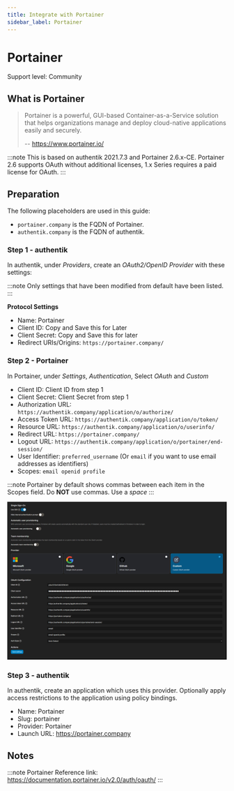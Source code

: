 ```yaml
---
title: Integrate with Portainer
sidebar_label: Portainer
---
```


# Portainer

<span class="badge badge--secondary">Support level: Community</span>

## What is Portainer

> Portainer is a powerful, GUI-based Container-as-a-Service solution that helps organizations manage and deploy cloud-native applications easily and securely.
>
> -- https://www.portainer.io/

:::note
This is based on authentik 2021.7.3 and Portainer 2.6.x-CE. Portainer 2.6 supports OAuth without additional licenses, 1.x Series requires a paid license for OAuth.
:::

## Preparation

The following placeholders are used in this guide:

- `portainer.company` is the FQDN of Portainer.
- `authentik.company` is the FQDN of authentik.

### Step 1 - authentik

In authentik, under _Providers_, create an _OAuth2/OpenID Provider_ with these settings:

:::note
Only settings that have been modified from default have been listed.
:::

**Protocol Settings**

- Name: Portainer
- Client ID: Copy and Save this for Later
- Client Secret: Copy and Save this for later
- Redirect URIs/Origins: `https://portainer.company/`

### Step 2 - Portainer

In Portainer, under _Settings_, _Authentication_, Select _OAuth_ and _Custom_

- Client ID: Client ID from step 1
- Client Secret: Client Secret from step 1
- Authorization URL: `https://authentik.company/application/o/authorize/`
- Access Token URL: `https://authentik.company/application/o/token/`
- Resource URL: `https://authentik.company/application/o/userinfo/`
- Redirect URL: `https://portainer.company/`
- Logout URL: `https://authentik.company/application/o/portainer/end-session/`
- User Identifier: `preferred_username` (Or `email` if you want to use email addresses as identifiers)
- Scopes: `email openid profile`

:::note
Portainer by default shows commas between each item in the Scopes field. Do **NOT** use commas. Use a _space_
:::

![](./port1.png)

### Step 3 - authentik

In authentik, create an application which uses this provider. Optionally apply access restrictions to the application using policy bindings.

- Name: Portainer
- Slug: portainer
- Provider: Portainer
- Launch URL: https://portainer.company

## Notes

:::note
Portainer Reference link: https://documentation.portainer.io/v2.0/auth/oauth/
:::
